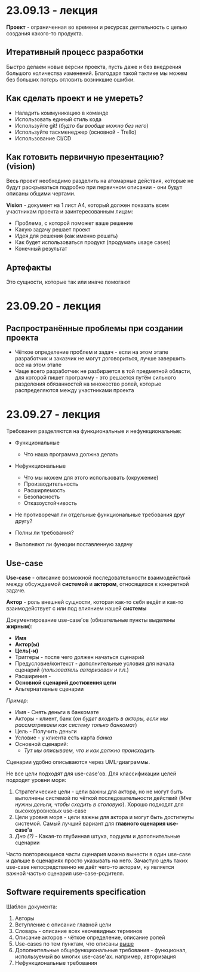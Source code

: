 # 23.09.13 - лекция
**Проект** - ограниченная во времени и ресурсах деятельность с целью создания какого-то продукта.

## Итеративный процесс разработки
Быстро делаем новые версии проекта, пусть даже и без внедрения большого количества изменений. Благодаря такой тактике мы можем без больших потерь отловить возникшие ошибки.

## Как сделать проект и не умереть?
- Наладить коммуникацию в команде
- Использовать единый стиль кода
- Используйте git! (*будто бы вообще можно без него*)
- Используйте таскменеджер (основной - Trello)
- Использование CI/CD

## Как готовить первичную презентацию? (vision)
Весь проект необходимо разделить на атомарные действия, которые не будут раскрываться подробно при первичном описании - они будут описаны общими чертами.

**Vision** - документ на 1 лист А4, который должен показать всем участникам проекта и заинтересованным лицам:
- Проблема, с которой поможет ваше решение
- Какую задачу решает проект
- Идея для решения (как именно решать)
- Как будет использоваться продукт (продумать usage cases)
- Конечный результат

## Артефакты
Это сущности, которые так или иначе помогают 

# 23.09.20 - лекция
## Распространённые проблемы при создании проекта
- Чёткое определение проблем и задач - если на этом этапе разработчик и заказчик не могут договориться, лучше завершить всё на этом этапе
- Чаще всего разработчик не разбирается в той предметной области, для которой пишет программу - это решается путём сильного разделения обязанностей на множество ролей, которые распределяются между участниками проекта

# 23.09.27 - лекция
Требования разделяются на функциональные и нефункциональные:
- Функциональные
  - Что наша программа должна делать
- Нефункциональные
  - Что мы можем для этого использовать (окружение)
  - Производительность
  - Расширяемость
  - Безопасность
  - Отказоустойчивость

- Не противоречат ли отдельные функциональные требования друг другу?
- Полны ли требования?
- Выполняют ли функции поставленную задачу

## Use-case
**Use-case** - описание возможной последовательности взаимодействий между обсуждаемой **системой** и **актором**, относящихся к конкретной задаче.

**Актор** - роль внешней сущности, которая как-то себя ведёт и как-то взаимодействует с или под влиянием нашей **системы**

Документирование use-case'ов (обязательные пункты выделены **жирным**):
- **Имя**
- **Актор(ы)**
- **Цель(-и)**
- Триггеры - после чего должен начаться сценарий
- Предусловие/контекст - дополнительные условия для начала сценарий (*пользователь авторизован и т.п.*)
- Расширения - 
- **Основной сценарий достижения цели**
- Альтернативные сценарии

*Пример:*
- Имя - Снять деньги в банкомате
- Акторы - клиент, банк (*он будет входить в акторы, если мы рассматриваем как систему только банкомат*)
- Цель - Получить деньги
- Условие - у клиента есть карта *банка*
- Основной сценарий:
  - *Тут мы описываем, что и как должно происходить*

Сценарии удобно описываются через UML-диаграммы.

Не все цели подходят для use-case'ов. Для классификации целей подходят уровни моря:
1. Стратегические цели - цели важны для актора, но не могут быть выполнены системой по чёткой последовательности действий (*Мне нужны деньги, чтобы сходить в столовую*). Хорошо подходят для высокоуровневых use-case
2. Цели уровня моря - цели важны для актора и могут быть достигнуты системой. Самый лучший вариант для **главного сценария use-case'а**
3. *Дно (?)* - Какая-то глубинная штука, подцели и дополнительные сценарии

Часто повторяющиеся части сценария можно вынести в один use-case и дальше в сценариях просто указывать на него. Зачастую цель таких use-case непосредственно не даёт чего-то акторам, ну является важной частью сценария use-case-родителя.

## Software requirements specification 
Шаблон документа:
1. Авторы
2. Вступление с описание главной цели
3. Словарь - описание всех неочевидных терминов
4. Описание акторов - чёткое определение, описание ролей
5. Use-cases по тем пунктам, что описаны [выше](#use-case)
6. Дополнительные общефункциональные требования - функционал, используемый во многих use-case'ах. например, авторизация
7. Нефункциональные требования
